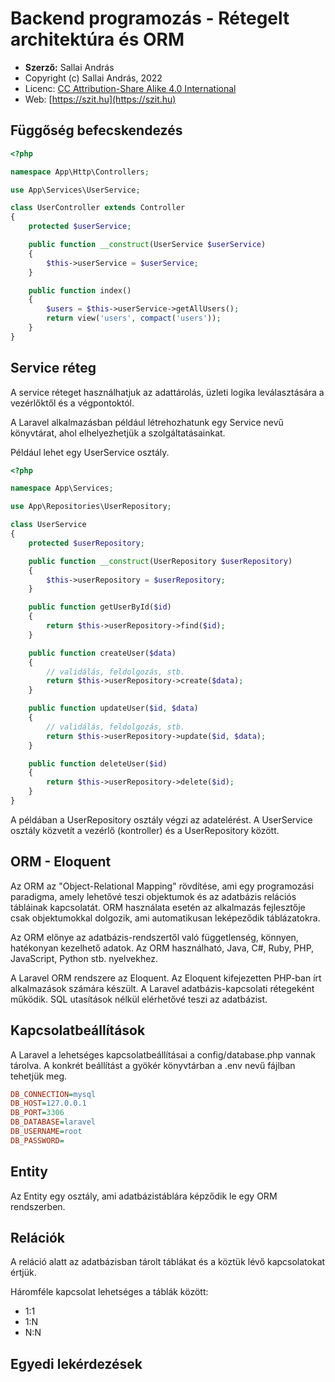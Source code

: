 # Backend programozás - Rétegelt architektúra és ORM

* **Szerző:** Sallai András
* Copyright (c) Sallai András, 2022
* Licenc: [CC Attribution-Share Alike 4.0 International](https://creativecommons.org/licenses/by-sa/4.0/)
* Web: [https://szit.hu](https://szit.hu)

## Függőség befecskendezés

```php
<?php

namespace App\Http\Controllers;

use App\Services\UserService;

class UserController extends Controller
{
    protected $userService;

    public function __construct(UserService $userService)
    {
        $this->userService = $userService;
    }

    public function index()
    {
        $users = $this->userService->getAllUsers();
        return view('users', compact('users'));
    }
}
```

## Service réteg

A service réteget használhatjuk az adattárolás, üzleti logika leválasztására a vezérlőktől és a végpontoktól.

A Laravel alkalmazásban például létrehozhatunk egy Service nevű könyvtárat, ahol elhelyezhetjük a szolgáltatásainkat.

Például lehet egy UserService osztály.

```php
<?php

namespace App\Services;

use App\Repositories\UserRepository;

class UserService
{
    protected $userRepository;

    public function __construct(UserRepository $userRepository)
    {
        $this->userRepository = $userRepository;
    }

    public function getUserById($id)
    {
        return $this->userRepository->find($id);
    }

    public function createUser($data)
    {
        // validálás, feldolgozás, stb.
        return $this->userRepository->create($data);
    }

    public function updateUser($id, $data)
    {
        // validálás, feldolgozás, stb.
        return $this->userRepository->update($id, $data);
    }

    public function deleteUser($id)
    {
        return $this->userRepository->delete($id);
    }
}
```

A példában a UserRepository osztály végzi az adatelérést. A UserService osztály közvetít a vezérlő (kontroller) és a UserRepository között.

## ORM - Eloquent

Az ORM az "Object-Relational Mapping" rövdítése, ami egy programozási paradigma, amely lehetővé teszi objektumok és az adatbázis relációs tábláinak kapcsolatát. ORM használata esetén az alkalmazás fejlesztője csak objektumokkal dolgozik, ami automatikusan leképeződik táblázatokra.

Az ORM előnye az adatbázis-rendszertől való függetlenség, könnyen, hatékonyan kezelhető adatok. Az ORM használható, Java, C#, Ruby, PHP, JavaScript, Python stb. nyelvekhez.

A Laravel ORM rendszere az Eloquent. Az Eloquent kifejezetten PHP-ban írt alkalmazások számára készült. A Laravel adatbázis-kapcsolati rétegeként működik. SQL utasítások nélkül elérhetővé teszi az adatbázist.

## Kapcsolatbeállítások

A Laravel a lehetséges kapcsolatbeállításai a config/database.php vannak tárolva. A konkrét beállítást a gyökér könyvtárban a .env nevű fájlban tehetjük meg.

```ini
DB_CONNECTION=mysql
DB_HOST=127.0.0.1
DB_PORT=3306
DB_DATABASE=laravel
DB_USERNAME=root
DB_PASSWORD=
```

## Entity

Az Entity egy osztály, ami adatbázistáblára képződik le egy ORM rendszerben.

## Relációk

A reláció alatt az adatbázisban tárolt táblákat és a köztük lévő kapcsolatokat értjük.

Háromféle kapcsolat lehetséges a táblák között:

* 1:1
* 1:N
* N:N

## Egyedi lekérdezések
